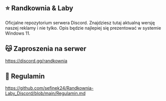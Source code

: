 ## ⭐ Randkownia & Laby
Oficjalne repozytorium serwera Discord. Znajdziesz tutaj aktualną wersję naszej reklamy i nie tylko. Opis będzie najlepiej się prezentować w systemie Windows 11.

## 😽 Zaproszenia na serwer
https://discord.gg/randkownia

## 📝 Regulamin
https://github.com/sefinek24/Randkownia-Laby_Discord/blob/main/Regulamin.md
